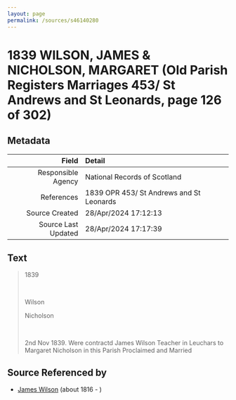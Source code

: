 ```yaml
---
layout: page
permalink: /sources/s46140280
---
```


# 1839 WILSON, JAMES & NICHOLSON, MARGARET (Old Parish Registers Marriages 453/ St Andrews and St Leonards, page 126 of 302)

## Metadata

Field | Detail
---:|:---
Responsible Agency | National Records of Scotland
References | 1839 OPR 453/ St Andrews and St Leonards
Source Created | 28/Apr/2024 17:12:13
Source Last Updated | 28/Apr/2024 17:17:39

## Text

> 1839
>
> <br/>
>
> Wilson
>
> Nicholson
>
> <br/>
>
> 2nd Nov 1839. Were contractd James Wilson Teacher in Leuchars to Margaret Nicholson in this Parish Proclaimed and Married
>

## Source Referenced by

* [James Wilson](../people/@98356536@-james-wilson-b1816-d.md) (about 1816 - )
